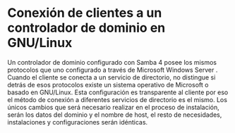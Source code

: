 # Conexión de clientes a un controlador de dominio en GNU/Linux

Un controlador de dominio configurado con Samba 4 posee los mismos protocolos que uno configurado a través de Microsoft Windows Server . Cuando el cliente se conecta a un servicio de directorio, no distingue si detrás de esos protocolos existe un sistema operativo de Microsoft o basado en GNU/Linux. Esta configuración es transparente al cliente por eso el método de conexión a diferentes servicios de directorio es el mismo. Los únicos cambios que será necesario realizar en el proceso de instalación, serán los datos del dominio y el nombre de host, el resto de necesidades, instalaciones y configuraciones serán idénticas.
